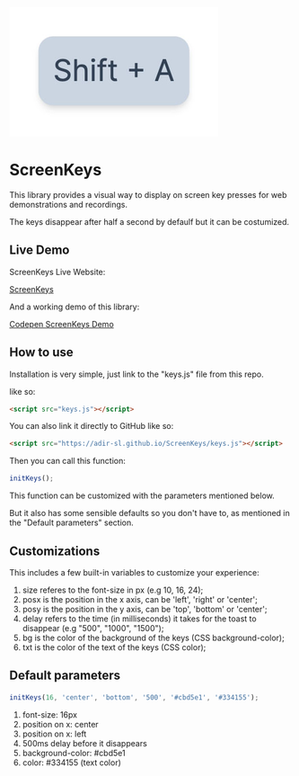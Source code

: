 <img src="gitKeys.jpg" />

# ScreenKeys
This library provides a visual way to display on screen key presses for web demonstrations and recordings.

The keys disappear after half a second by defaulf but it can be costumized.

## Live Demo
ScreenKeys Live Website:

<a href="https://adir-sl.github.io/ScreenKeys">ScreenKeys</a>

And a working demo of this library:

<a href="https://codepen.io/Adir-SL/pen/poaXYzK">Codepen ScreenKeys Demo</a>

## How to use
Installation is very simple, just link to the "keys.js" file from this repo.

like so:
```HTML
<script src="keys.js"></script>
```

You can also link it directly to GitHub like so:
```HTML
<script src="https://adir-sl.github.io/ScreenKeys/keys.js"></script>
```

Then you can call this function:
```Javascript
initKeys();
```
This function can be customized with the parameters mentioned below.

But it also has some sensible defaults so you don't have to, as mentioned in the "Default parameters" section.

## Customizations
This includes a few built-in variables to customize your experience:
1. size referes to the font-size in px (e.g 10, 16, 24);
2. posx is the position in the x axis, can be 'left', 'right' or 'center';
3. posy is the position in the y axis, can be 'top', 'bottom' or 'center';
4. delay refers to the time (in milliseconds) it takes for the toast to disappear (e.g "500", "1000", "1500");
5. bg is the color of the background of the keys (CSS background-color);
6. txt is the color of the text of the keys (CSS color);

## Default parameters
```Javascript
initKeys(16, 'center', 'bottom', '500', '#cbd5e1', '#334155');
```
1. font-size: 16px
2. position on x: center
3. position on x: left
4. 500ms delay before it disappears
5. background-color: #cbd5e1
6. color: #334155 (text color)